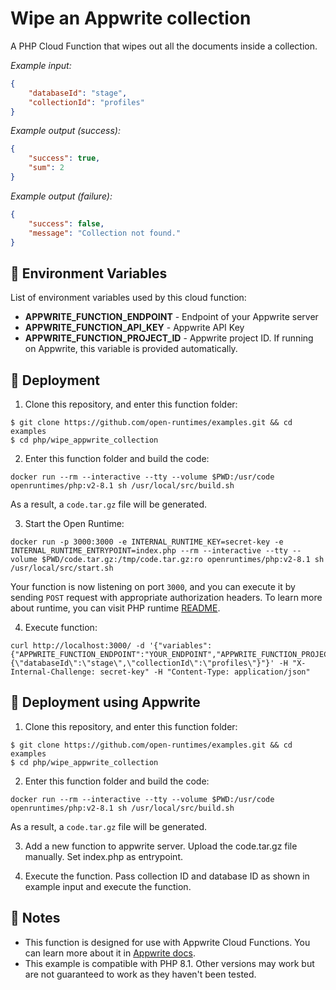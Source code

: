 # Wipe an Appwrite collection

A PHP Cloud Function that wipes out all the documents inside a collection.

_Example input:_

```json
{
    "databaseId": "stage",
    "collectionId": "profiles"
}
```

_Example output (success):_

```json
{
    "success": true,
    "sum": 2
}
```

_Example output (failure):_

```json
{
    "success": false,
    "message": "Collection not found."
}
```

## 📝 Environment Variables

List of environment variables used by this cloud function:

- **APPWRITE_FUNCTION_ENDPOINT** - Endpoint of your Appwrite server
- **APPWRITE_FUNCTION_API_KEY** - Appwrite API Key
- **APPWRITE_FUNCTION_PROJECT_ID** - Appwrite project ID. If running on Appwrite, this variable is provided automatically.

## 🚀 Deployment

1. Clone this repository, and enter this function folder:

```
$ git clone https://github.com/open-runtimes/examples.git && cd examples
$ cd php/wipe_appwrite_collection
```

2. Enter this function folder and build the code:
```
docker run --rm --interactive --tty --volume $PWD:/usr/code openruntimes/php:v2-8.1 sh /usr/local/src/build.sh
```
As a result, a `code.tar.gz` file will be generated.

3. Start the Open Runtime:
```
docker run -p 3000:3000 -e INTERNAL_RUNTIME_KEY=secret-key -e INTERNAL_RUNTIME_ENTRYPOINT=index.php --rm --interactive --tty --volume $PWD/code.tar.gz:/tmp/code.tar.gz:ro openruntimes/php:v2-8.1 sh /usr/local/src/start.sh
```

Your function is now listening on port `3000`, and you can execute it by sending `POST` request with appropriate authorization headers. To learn more about runtime, you can visit PHP runtime [README](https://github.com/open-runtimes/open-runtimes/tree/main/runtimes/php-8.1).

4. Execute function:

```
curl http://localhost:3000/ -d '{"variables":{"APPWRITE_FUNCTION_ENDPOINT":"YOUR_ENDPOINT","APPWRITE_FUNCTION_PROJECT_ID":"YOUR_PROJECT_ID","APPWRITE_FUNCTION_API_KEY":"YOUR_API_KEY"},"payload":"{\"databaseId\":\"stage\",\"collectionId\":\"profiles\"}"}' -H "X-Internal-Challenge: secret-key" -H "Content-Type: application/json"
```

## 🚀 Deployment using Appwrite

1. Clone this repository, and enter this function folder:
```
$ git clone https://github.com/open-runtimes/examples.git && cd examples
$ cd php/wipe_appwrite_collection
```

2. Enter this function folder and build the code:
```
docker run --rm --interactive --tty --volume $PWD:/usr/code openruntimes/php:v2-8.1 sh /usr/local/src/build.sh
```
As a result, a `code.tar.gz` file will be generated.

3. Add a new function to appwrite server. Upload the code.tar.gz file manually. Set index.php as entrypoint.

4. Execute the function. Pass collection ID and database ID as shown in example input and execute the function.


## 📝 Notes
 - This function is designed for use with Appwrite Cloud Functions. You can learn more about it in [Appwrite docs](https://appwrite.io/docs/functions).
 - This example is compatible with PHP 8.1. Other versions may work but are not guaranteed to work as they haven't been tested.